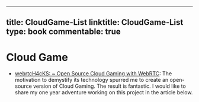 
---
title: CloudGame-List
linktitle: CloudGame-List
type: book
commentable: true
---

# Cloud Game 

- [webrtcH4cKS: ~ Open Source Cloud Gaming with WebRTC](https://webrtchacks.com/open-source-cloud-gaming-with-webrtc/): The motivation to demystify its technology spurred me to create an open-source version of Cloud Gaming. The result is fantastic. I would like to share my one year adventure working on this project in the article below.
    